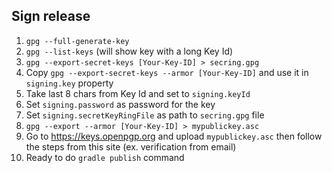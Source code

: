## Sign release
1) `gpg --full-generate-key`
2) `gpg --list-keys` (will show key with a long Key Id)
3) `gpg --export-secret-keys [Your-Key-ID] > secring.gpg`
4) Copy `gpg --export-secret-keys --armor [Your-Key-ID]` and use it in `signing.key` property
5) Take last 8 chars from Key Id and set to `signing.keyId`
6) Set `signing.password` as password for the key
7) Set `signing.secretKeyRingFile` as path to `secring.gpg` file
8) `gpg --export --armor [Your-Key-ID] > mypublickey.asc`
9) Go to https://keys.openpgp.org and upload `mypublickey.asc` then follow the steps from this site (ex. verification from email)
10) Ready to do `gradle publish` command